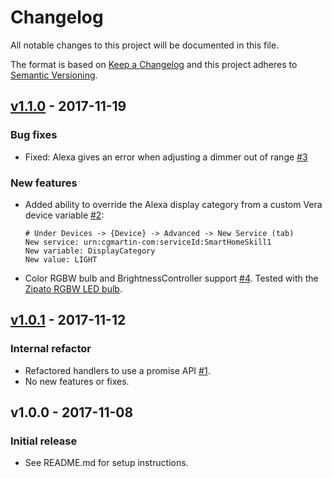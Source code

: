 # Changelog

All notable changes to this project will be documented in this file.

The format is based on [Keep a Changelog](http://keepachangelog.com/en/1.0.0/)
and this project adheres to [Semantic Versioning](http://semver.org/spec/v2.0.0.html).

## [v1.1.0] - 2017-11-19
### Bug fixes
- Fixed: Alexa gives an error when adjusting a dimmer out of range [#3](https://github.com/cgmartin/custom-vera-skill/issues/3)

### New features
- Added ability to override the Alexa display category from a custom Vera device variable [#2](https://github.com/cgmartin/custom-vera-skill/pull/2):
    ```
    # Under Devices -> {Device} -> Advanced -> New Service (tab)
    New service: urn:cgmartin-com:serviceId:SmartHomeSkill1
    New variable: DisplayCategory
    New value: LIGHT
    ```
- Color RGBW bulb and BrightnessController support [#4](https://github.com/cgmartin/custom-vera-skill/pull/4). Tested with the [Zipato RGBW LED bulb](http://getvera.com/portfolio-posts/zipato-rgbw-led-bulb/).


## [v1.0.1] - 2017-11-12
### Internal refactor
- Refactored handlers to use a promise API [#1](https://github.com/cgmartin/custom-vera-skill/pull/1).
- No new features or fixes.


## v1.0.0 - 2017-11-08
### Initial release
- See README.md for setup instructions.

[v1.1.0]: https://github.com/cgmartin/custom-vera-skill/compare/v1.0.1...v1.1.0
[v1.0.1]: https://github.com/cgmartin/custom-vera-skill/compare/v1.0.0...v1.0.1
